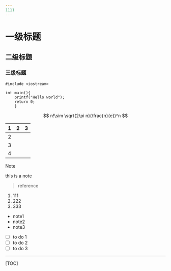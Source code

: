 ```yaml
---
1111
---
```


# 一级标题

## 二级标题

### 三级标题

```
#include <iostream>

int main(){
	printf("Hello world");
	return 0;
	}
```

$$
n!\sim \sqrt{2\pi n}(\frac{n}{e})^n
$$

| 1    | 2    | 3    |
| ---- | ---- | ---- |
| 2    |      |      |
| 3    |      |      |
| 4    |      |      |

> [!NOTE]
>
> [baidu]: baidu.com
>
> this is a note

> reference

1. 111
2. 222
3. 333

- note1
- note2
- note3

- [ ] to do 1
- [ ] to do 2
- [ ] to do 3

[^1]: 11111111

------

[TOC]

